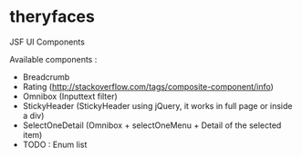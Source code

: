 theryfaces
==========

JSF UI Components

Available components :

* Breadcrumb
* Rating (http://stackoverflow.com/tags/composite-component/info)
* Omnibox (Inputtext filter)
* StickyHeader (StickyHeader using jQuery, it works in full page or inside a div)
* SelectOneDetail (Omnibox + selectOneMenu + Detail of the selected item)
* TODO : Enum list
